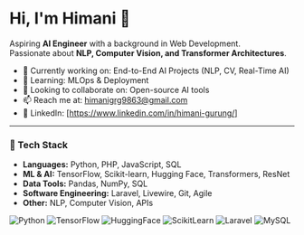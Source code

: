 # Hi, I'm Himani 👋  
Aspiring **AI Engineer** with a background in Web Development.  
Passionate about **NLP, Computer Vision, and Transformer Architectures**.  

- 🔭 Currently working on: End-to-End AI Projects (NLP, CV, Real-Time AI)  
- 🌱 Learning: MLOps & Deployment  
- 👯 Looking to collaborate on: Open-source AI tools  
- 📫 Reach me at: himanigrg9863@gmail.com  
- 💼 LinkedIn: [https://www.linkedin.com/in/himani-gurung/]  

---
### 🚀 Tech Stack
- **Languages:** Python, PHP, JavaScript, SQL  
- **ML & AI:** TensorFlow, Scikit-learn, Hugging Face, Transformers, ResNet  
- **Data Tools:** Pandas, NumPy, SQL  
- **Software Engineering:** Laravel, Livewire, Git, Agile  
- **Other:** NLP, Computer Vision, APIs
  
![Python](https://img.shields.io/badge/Python-3.10-blue)
![TensorFlow](https://img.shields.io/badge/TensorFlow-2.x-orange)
![HuggingFace](https://img.shields.io/badge/Transformers-yellow)
![ScikitLearn](https://img.shields.io/badge/ScikitLearn-0.24-green)
![Laravel](https://img.shields.io/badge/Laravel-10-red)
![MySQL](https://img.shields.io/badge/MySQL-Database-lightblue)
